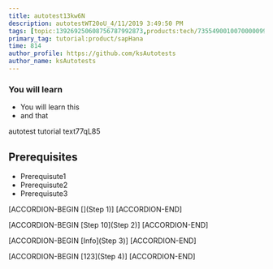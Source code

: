 ```yaml
---
title: autotest13kw6N
description: autotestWT20oU_4/11/2019 3:49:50 PM
tags: [topic:139269250608756787992873,products:tech/73554900100700000996,tutorial:experience/advanced]
primary_tag: tutorial:product/sapHana
time: 814
author_profile: https://github.com/ksAutotests
author_name: ksAutotests
---
```

### You will learn
- You will learn this
- and that

autotest tutorial text77qL85

## Prerequisites
- Prerequisute1
- Prerequisute2
- Prerequisute3

[ACCORDION-BEGIN [](Step 1)]
[ACCORDION-END]

[ACCORDION-BEGIN [Step 10](Step 2)]
[ACCORDION-END]

[ACCORDION-BEGIN [Info](Step 3)]
[ACCORDION-END]

[ACCORDION-BEGIN [123](Step 4)]
[ACCORDION-END]

